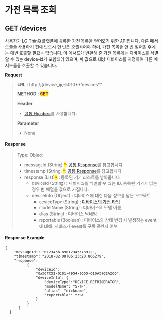 # 가전 목록 조회

## GET /devices

사용자가 LG ThinQ 플랫폼에 등록한 가전 목록을 얻어오기 위한 API입니다. 다른 메서드들을 사용하기 전에 반드시 한 번은 호출되어야 하며, 가전 목록을 한 번 얻어온 후에는 매번 호출할 필요는 없습니다. 이 메서드가 반환해 준 가전 목록에는 디바이스를 식별할 수 있는 device-id가 포함되어 있으며, 이 값으로 대상 디바이스를 지정하여 다른 메서드들을 호출할 수 있습니다.

**Request**

> **URL** : http://{device\_ip}:5010**/devices**
>
> **METHOD** : <mark style="color:purple;">**GET**</mark>
>
> **Header**&#x20;
>
> * [공통 Headers](common-headers.md)를 사용합니다.
>
> **Parameter**
>
> * None

#### Response

> Type: Object
>
> * messageId (String) <mark style="color:red;">\*</mark>: [공통 Response](common-response.md#undefined-1)를 참고합니다
> * timestamp (String) <mark style="color:red;">\*</mark>: [공통 Response](common-response.md#undefined-1)를 참고합니다
> * response (List)<mark style="color:red;">\*</mark> : 등록된 기기 리스트를 받아옵니다
>   * deviceld (String) : 디바이스를 식별할 수 있는 ID. 등록된 기기가 없는 경우 빈 배열을 값으로 가집니다.
>   * deviceInfo (Object) <mark style="color:red;"></mark> : 디바이스에 대한 다음 정보를 담은 오브젝트
>     * deviceType (String) : [디바이스의 가전 타입](../types/device-type.md)
>     * modelName (String) : 디바이스의 모델 이름
>     * alias (String) : 디바이스 닉네임
>     * reportable (Boolean) : 디바이스의 상태 변경 시 발생하는 event에 대해, 서비스가 event를 구독 중인지 여부

#### Response Example

```
{
    "messageId": "0123456789012345678912",
    "timestamp": "2018-02-08T06:23:20.866279",
    "response": [
          {
              "deviceId":
              "0A36FC52-6281-4954-86D5-616A58CEA2C6",
              "deviceInfo": {
                  "deviceType":"DEVICE_REFRIGERATOR",
                  "modelName": "S-TF",
                  "alias": "nickname",
                  "reportable": true
              }
          }
      ]
  }
```
